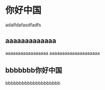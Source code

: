 # 你好中国

adalfdafasdfadfs

## aaaaaaaaaaaaa


aaaaaaaaaaaaaaaaa
aaaaaaaaaaaaaaaaaaaa



## bbbbbbb你好中国

bbbbbbbbbbbbbbbbbbbb
